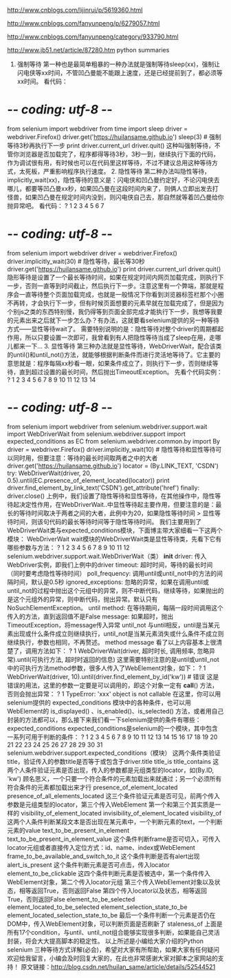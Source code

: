 http://www.cnblogs.com/lijinrui/p/5619360.html

http://www.cnblogs.com/fanyunpeng/p/6279057.html

http://www.cnblogs.com/fanyunpeng/category/933790.html

http://www.jb51.net/article/87280.htm  python summaries


1. 强制等待
第一种也是最简单粗暴的一种办法就是强制等待sleep(xx)，强制让闪电侠等xx时间，不管凹凸曼能不能跟上速度，还是已经提前到了，都必须等xx时间。
看代码：
# -*- coding: utf-8 -*-
from selenium import webdriver
from time import sleep
driver = webdriver.Firefox()
driver.get('https://huilansame.github.io')
sleep(3) # 强制等待3秒再执行下一步
print driver.current_url
driver.quit()
这种叫强制等待，不管你浏览器是否加载完了，程序都得等待3秒，3秒一到，继续执行下面的代码，作为调试很有用，有时候也可以在代码里这样等待，不过不建议总用这种等待方式，太死板，严重影响程序执行速度。
2. 隐性等待
第二种办法叫隐性等待，implicitly_wait(xx)，隐性等待的意义是：闪电侠和凹凸曼约定好，不论闪电侠去哪儿，都要等凹凸曼xx秒，如果凹凸曼在这段时间内来了，则俩人立即出发去打怪兽，如果凹凸曼在规定时间内没到，则闪电侠自己去，那自然就等着凹凸曼给你抛异常吧。
看代码：
?
1
2
3
4
5
6
7
# -*- coding: utf-8 -*-
from selenium import webdriver
driver = webdriver.Firefox()
driver.implicitly_wait(30) # 隐性等待，最长等30秒
driver.get('https://huilansame.github.io')
print driver.current_url
driver.quit()
隐形等待是设置了一个最长等待时间，如果在规定时间内网页加载完成，则执行下一步，否则一直等到时间截止，然后执行下一步。注意这里有一个弊端，那就是程序会一直等待整个页面加载完成，也就是一般情况下你看到浏览器标签栏那个小圈不再转，才会执行下一步，但有时候页面想要的元素早就在加载完成了，但是因为个别js之类的东西特别慢，我仍得等到页面全部完成才能执行下一步，我想等我要的元素出来之后就下一步怎么办？有办法，这就要看selenium提供的另一种等待方式——显性等待wait了。
需要特别说明的是：隐性等待对整个driver的周期都起作用，所以只要设置一次即可，我曾看到有人把隐性等待当成了sleep在用，走哪儿都来一下…
3. 显性等待
第三种办法就是显性等待，WebDriverWait，配合该类的until()和until_not()方法，就能够根据判断条件而进行灵活地等待了。它主要的意思就是：程序每隔xx秒看一眼，如果条件成立了，则执行下一步，否则继续等待，直到超过设置的最长时间，然后抛出TimeoutException。
先看个代码实例：
?
1
2
3
4
5
6
7
8
9
10
11
12
13
14
# -*- coding: utf-8 -*-
from selenium import webdriver
from selenium.webdriver.support.wait import WebDriverWait
from selenium.webdriver.support import expected_conditions as EC
from selenium.webdriver.common.by import By
driver = webdriver.Firefox()
driver.implicitly_wait(10) # 隐性等待和显性等待可以同时用，但要注意：等待的最长时间取两者之中的大者
driver.get('https://huilansame.github.io')
locator = (By.LINK_TEXT, 'CSDN')
try:
WebDriverWait(driver, 20, 0.5).until(EC.presence_of_element_located(locator))
print driver.find_element_by_link_text('CSDN').get_attribute('href')
finally:
driver.close()
上例中，我们设置了隐性等待和显性等待，在其他操作中，隐性等待起决定性作用，在WebDriverWait..中显性等待起主要作用，但要注意的是：最长的等待时间取决于两者之间的大者，此例中为20，如果隐性等待时间 > 显性等待时间，则该句代码的最长等待时间等于隐性等待时间。
我们主要用到了WebDriverWait类与expected_conditions模块，下面博主带大家细看一下这两个模块：
WebDriverWait
wait模块的WebDriverWait类是显性等待类，先看下它有哪些参数与方法：
?
1
2
3
4
5
6
7
8
9
10
11
12
selenium.webdriver.support.wait.WebDriverWait（类）
__init__
driver: 传入WebDriver实例，即我们上例中的driver
timeout: 超时时间，等待的最长时间（同时要考虑隐性等待时间）
poll_frequency: 调用until或until_not中的方法的间隔时间，默认是0.5秒
ignored_exceptions: 忽略的异常，如果在调用until或until_not的过程中抛出这个元组中的异常，则不中断代码，继续等待，如果抛出的是这个元组外的异常，则中断代码，抛出异常。默认只有NoSuchElementException。
until
method: 在等待期间，每隔一段时间调用这个传入的方法，直到返回值不是False
message: 如果超时，抛出TimeoutException，将message传入异常
until_not 与until相反，until是当某元素出现或什么条件成立则继续执行，until_not是当某元素消失或什么条件不成立则继续执行，参数也相同，不再赘述。
method
message
看了以上内容基本上很清楚了，调用方法如下：
?
1
WebDriverWait(driver, 超时时长, 调用频率, 忽略异常).until(可执行方法, 超时时返回的信息)
这里需要特别注意的是until或until_not中的可执行方法method参数，很多人传入了WebElement对象，如下：
?
1
WebDriverWait(driver, 10).until(driver.find_element_by_id('kw')) # 错误
这是错误的用法，这里的参数一定要是可以调用的，即这个对象一定有 __call__() 方法，否则会抛出异常：
?
1
TypeError: 'xxx' object is not callable
在这里，你可以用selenium提供的 expected_conditions 模块中的各种条件，也可以用WebElement的 is_displayed() 、is_enabled()、is_selected() 方法，或者用自己封装的方法都可以，那么接下来我们看一下selenium提供的条件有哪些：
expected_conditions
expected_conditions是selenium的一个模块，其中包含一系列可用于判断的条件：
?
1
2
3
4
5
6
7
8
9
10
11
12
13
14
15
16
17
18
19
20
21
22
23
24
25
26
27
28
29
30
31
selenium.webdriver.support.expected_conditions（模块）
这两个条件类验证title，验证传入的参数title是否等于或包含于driver.title
title_is
title_contains
这两个人条件验证元素是否出现，传入的参数都是元组类型的locator，如(By.ID, 'kw')
顾名思义，一个只要一个符合条件的元素加载出来就通过；另一个必须所有符合条件的元素都加载出来才行
presence_of_element_located
presence_of_all_elements_located
这三个条件验证元素是否可见，前两个传入参数是元组类型的locator，第三个传入WebElement
第一个和第三个其实质是一样的
visibility_of_element_located
invisibility_of_element_located
visibility_of
这两个人条件判断某段文本是否出现在某元素中，一个判断元素的text，一个判断元素的value
text_to_be_present_in_element
text_to_be_present_in_element_value
这个条件判断frame是否可切入，可传入locator元组或者直接传入定位方式：id、name、index或WebElement
frame_to_be_available_and_switch_to_it
这个条件判断是否有alert出现
alert_is_present
这个条件判断元素是否可点击，传入locator
element_to_be_clickable
这四个条件判断元素是否被选中，第一个条件传入WebElement对象，第二个传入locator元组
第三个传入WebElement对象以及状态，相等返回True，否则返回False
第四个传入locator以及状态，相等返回True，否则返回False
element_to_be_selected
element_located_to_be_selected
element_selection_state_to_be
element_located_selection_state_to_be
最后一个条件判断一个元素是否仍在DOM中，传入WebElement对象，可以判断页面是否刷新了
staleness_of
上面是所有17个condition，与until、until_not组合能够实现很多判断，如果能自己灵活封装，将会大大提高脚本的稳定性。
以上所述是小编给大家介绍的Python selenium 三种等待方式详解(必会)，希望对大家有所帮助，如果大家有任何疑问欢迎给我留言，小编会及时回复大家的，在此也非常感谢大家对脚本之家网站的支持！
原文链接：http://blog.csdn.net/huilan_same/article/details/52544521